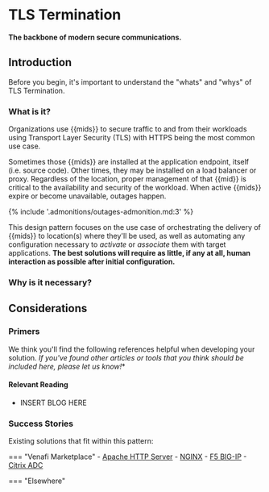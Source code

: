 # TLS Termination

**The backbone of modern secure communications.**

## Introduction

Before you begin, it's important to understand the "whats" and "whys" of TLS Termination. 

### What is it?

Organizations use {{mids}} to secure traffic to and from their workloads using Transport Layer Security (TLS) with HTTPS being the most common use case.

Sometimes those {{mids}} are installed at the application endpoint, itself (i.e. source code). 
Other times, they may be installed on a load balancer or proxy.
Regardless of the location, proper management of that {{mid}} is critical to the availability and security of the workload.
When active {{mids}} expire or become unavailable, outages happen.

{% include '.admonitions/outages-admonition.md:3' %}

This design pattern focuses on the use case of orchestrating the delivery of {{mids}} to location(s) where they'll be used, as well as automating any configuration necessary to *activate* or *associate* them with target applications.
**The best solutions will require as little, if any at all, human interaction as possible after initial configuration.**

### Why is it necessary?


## Considerations



<!-- ##### Questions to guide us:

- What are the absolute **required capabilities**? (MVP)
    1. Ability to use a {{mid}}, an X.509 Certificate in this case, to secure traffic
    1. Ability to install/deploy/upload a {{mid}} to a 
    1. Ability to **validate** that a specific {{mid}} is where we think it is (data either proactively requested by Venafi or periodically reported on by the target consumer of the {{mid}})

- What sets the best solutions apart?
    {% include 'best-solutions-common.md' %}
    - Renewal of a {{mid}} should not cause downtime -->



### Primers
We think you'll find the following references helpful when developing your solution. 
*If you've found other articles or tools that you think should be included here, please let us know!**
<!-- .to-do: insert a way for users to let us know. Maybe a simple mailto: link will work for now, or do we suggest they update the page themselves and make a pull request? -->

#### Relevant Reading

- INSERT BLOG HERE

### Success Stories

Existing solutions that fit within this pattern:

=== "Venafi Marketplace"
    - [Apache HTTP Server](https://marketplace.venafi.com/ui/xchange-marketplace-app/620d2d6ed419fb06a5c5bd36/solution/6294f5507550f2ee553cf25d)
    - [NGINX](https://marketplace.venafi.com/ui/xchange-marketplace-app/620d2d6ed419fb06a5c5bd36/solution/629018cb220a43b0c9a48868)
    - [F5 BIG-IP](https://marketplace.venafi.com/ui/xchange-marketplace-app/620d2d6ed419fb06a5c5bd36/solution/620eeb25d419fb06a5c5bd57)
    - [Citrix ADC](https://marketplace.venafi.com/ui/xchange-marketplace-app/620d2d6ed419fb06a5c5bd36/solution/6297c2b57550f2ee553cf27d)

=== "Elsewhere"